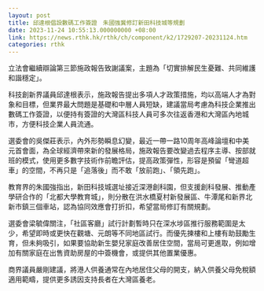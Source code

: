 ```yaml
---
layout: post
title: 邱達根倡設數碼工作簽證　朱國強冀修訂新田科技城等規劃
date: 2023-11-24 10:55:13.000000000 +08:00
link: https://news.rthk.hk/rthk/ch/component/k2/1729207-20231124.htm
categories: rthk
---
```


立法會繼續辯論第三節施政報告致謝議案，主題為「切實排解民生憂難、共同維護和諧穩定」。

科技創新界議員邱達根表示，施政報告提出多項人才政策措施，均以高端人才為對象和目標，但業界最大問題是基礎和中層人員短缺，建議當局考慮為科技企業推出數碼工作簽證，以便持有簽證的大灣區科技人員可多次往返香港和大灣區內地城市，方便科技企業人員流通。

選委會的吳傑莊表示，內外形勢瞬息幻變，最近一帶一路10周年高峰論壇和中美元首會面，為全球經濟帶來新的發展格局，施政報告要改變過去程序主導、按部就班的模式，使用更多數字技術作前瞻評估，提高政策彈性，形容是預留「彎道超車」的空間，不再只是「追落後」而不敢「放前跑」、「領先跑」。

教育界的朱國強指出，新田科技城選址接近深港創科園，但支援創科發展、推動產學研合作的「北都大學教育城」，則分散在洪水橋夏村新發展區、牛潭尾和新界北新市鎮三個車站，認為協同效應會打折扣，希望當局修訂有關規劃。

選委會梁毓偉關注，「社區客廳」試行計劃暫時只在深水埗區推行服務範圍是太少，希望即時或更快在觀塘、元朗等不同地區試行。而優先揀樓和上樓有助鼓勵生育，但未夠吸引，如果要協助新生嬰兒家庭改善居住空間，當局可更進取，例如增加有關家庭在出售資助房屋的中簽機會，或提供其他置業優惠。

商界議員嚴剛建議，將港人供養通常在內地居住父母的開支，納入供養父母免稅額適用範疇，提供更多誘因支持長者在大灣區養老。
